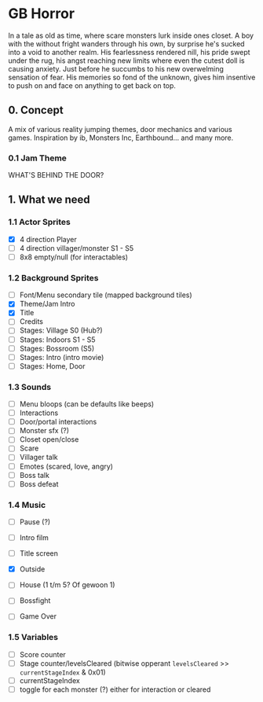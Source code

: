 # GB Horror
In a tale as old as time, where scare monsters lurk inside ones closet. A boy with the without fright wanders through his own, by surprise he's sucked into a void to another realm. His fearlessness rendered nill, his pride swept under the rug, his angst reaching new limits where even the cutest doll is causing anxiety. Just before he succumbs to his new overwelming sensation of fear. His memories so fond of the unknown, gives him insentive to push on and face on anything to get back on top. 

## 0. Concept
A mix of various reality jumping themes, door mechanics and various games. Inspiration by ib, Monsters Inc, Earthbound... and many more. 

### 0.1 Jam Theme
WHAT'S BEHIND THE DOOR?

## 1. What we need
### 1.1 Actor Sprites
- [x] 4 direction Player
- [ ] 4 direction villager/monster S1 - S5
- [ ] 8x8 empty/null (for interactables)

### 1.2 Background Sprites
- [ ] Font/Menu secondary tile (mapped background tiles)
- [x] Theme/Jam Intro
- [x] Title
- [ ] Credits
- [ ] Stages: Village S0 (Hub?)
- [ ] Stages: Indoors S1 - S5
- [ ] Stages: Bossroom (S5)
- [ ] Stages: Intro (intro movie)
- [ ] Stages: Home, Door

### 1.3 Sounds
- [ ] Menu bloops (can be defaults like beeps)
- [ ] Interactions
- [ ] Door/portal interactions
- [ ] Monster sfx (?)
- [ ] Closet open/close
- [ ] Scare
- [ ] Villager talk
- [ ] Emotes (scared, love, angry)
- [ ] Boss talk
- [ ] Boss defeat

### 1.4 Music
- [ ] Pause (?)
- [ ] Intro film
- [ ] Title screen
- [x] Outside
- [ ] House (1 t/m 5? Of gewoon 1)
- [ ] Bossfight
- [ ] Game Over


### 1.5 Variables
- [ ] Score counter
- [ ] Stage counter/levelsCleared (bitwise opperant `levelsCleared` >> `currentStageIndex` & 0x01)
- [ ] currentStageIndex
- [ ] toggle for each monster (?) either for interaction or cleared
